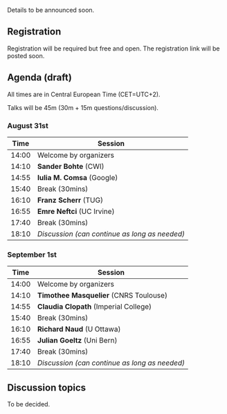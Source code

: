 Details to be announced soon.

## Registration

Registration will be required but free and open. The registration link will be posted soon.

## Agenda (draft)

All times are in Central European Time (CET=UTC+2).

Talks will be 45m (30m + 15m questions/discussion).

### August 31st

Time | Session
-----|--------
14:00 | Welcome by organizers 
14:10 | **Sander Bohte** (CWI)
14:55 | **Iulia M. Comsa** (Google)
15:40 | Break (30mins)
16:10 | **Franz Scherr** (TUG)
16:55 | **Emre Neftci** (UC Irvine)
17:40 | Break (30mins)
18:10 | *Discussion (can continue as long as needed)*

### September 1st

Time | Session
-----|--------
14:00 | Welcome by organizers 
14:10 | **Timothee Masquelier** (CNRS Toulouse)
14:55 | **Claudia Clopath** (Imperial College)
15:40 | Break (30mins)
16:10 | **Richard Naud** (U Ottawa)
16:55 | **Julian Goeltz** (Uni Bern)
17:40 | Break (30mins)
18:10 | *Discussion (can continue as long as needed)*

## Discussion topics

To be decided.
